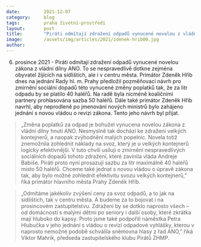 ```yaml
---
date:         2021-12-07
category:     blog
tags:         praha životní-prostředí
layout:       post
title:        "Piráti odmítají zdražení odpadů vynucené novelou z vládní dílny ANO. Po nové vládě budou požadovat revizi zákona"
image:        /assets/img/articles/2021/zdenek-hrib00.jpg
author:       
---
```



6. prosince 2021 - Piráti odmítají zdražení odpadů vynucené novelou zákona z vládní dílny ANO. To se nespravedlivě dotkne zejména obyvatel žijících na sídlištích, ale i v centru města. Primátor Zdeněk Hřib dnes na jednání Rady hl. m. Prahy předložil pozměňovací návrh pro zmírnění sociální dopadů této vynucené změny poplatků tak, že za litr odpadu by se platilo 40 haléřů. Na radě byla nicméně koaličními partnery prohlasována sazba 50 haléřů. Dále také primátor Zdeněk Hřib navrhl, aby neprodleně po jmenování nových ministrů bylo zahájeno jednání s novou vládou o revizi zákona. Tento jeho návrh byl přijat. 

> „Změna poplatků za odpad je bohužel vynucena novelou zákona z vládní dílny hnutí ANO. Nesmyslně tak dochází ke zdražení velkých kontejnerů, a naopak zvýhodnění malých popelnic. Novela totiž znemožnila zohlednit náklady na svoz, který je u velkých kontejnerů logicky efektivnější. V tuto chvíli usiluji o zmírnění nespravedlivých sociálních dopadů tohoto zdražení, které zavinila vláda Andreje Babiše. Piráti proto nyní prosazují sazbu za litr maximálně 40 haléřů místo 50 haléřů. Chceme také jednat s novou vládou o úpravě zákona tak, aby bylo možné zohlednit efektivitu svozu velkých kontejnerů,” říká primátor hlavního města Prahy Zdeněk Hřib. 

> „Odmítáme jakékoliv zvýšení ceny za svoz odpadů, a to jak na sídlištích, tak v centru města. A budeme za to bojovat i na prosincovém zastupitelstvu. Zdražení by se dotklo naprosto všech – od domácností s malými dětmi po seniory i další osoby, které zkrátka mají hluboko do kapsy. Proto jsme také podpořili náměstka Petra Hlubučka v jeho jednání s vládou o revizi odpadové vyhlášky, kterou v naprosto nemožné podobě schválila sněmovna hlasy z řad ANO,” říká Viktor Mahrik, předseda zastupitelského klubu Pirátů ZHMP. 
